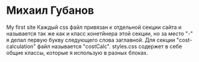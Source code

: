 # Михаил Губанов
My first site
Каждый css файл привязан к отдельной секции сайта и называется так же как и класс конетйнера этой секции, но за место "-" я делал первую букву следующего слова заглавной. Для секции "cost-calculation" файл называется "costCalc". styles.css содержет в себе общие классы, которые я использую в разных блоках.

